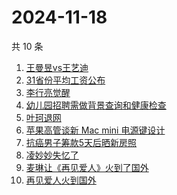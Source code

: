 # 2024-11-18

共 10 条

<!-- BEGIN -->
<!-- 最后更新时间 Mon Nov 18 2024 04:14:53 GMT+0800 (China Standard Time) -->

1. [王曼昱vs王艺迪](https://www.zhihu.com/search?q=%E7%8E%8B%E6%9B%BC%E6%98%B1vs%E7%8E%8B%E8%89%BA%E8%BF%AA)
1. [31省份平均工资公布](https://www.zhihu.com/search?q=31%E7%9C%81%E4%BB%BD%E5%B9%B3%E5%9D%87%E5%B7%A5%E8%B5%84%E5%85%AC%E5%B8%83)
1. [李行亮觉醒](https://www.zhihu.com/search?q=%E6%9D%8E%E8%A1%8C%E4%BA%AE%E8%A7%89%E9%86%92)
1. [幼儿园招聘需做背景查询和健康检查](https://www.zhihu.com/search?q=%E5%B9%BC%E5%84%BF%E5%9B%AD%E6%8B%9B%E8%81%98%E9%9C%80%E5%81%9A%E8%83%8C%E6%99%AF%E6%9F%A5%E8%AF%A2%E5%92%8C%E5%81%A5%E5%BA%B7%E6%A3%80%E6%9F%A5)
1. [叶珂退网](https://www.zhihu.com/search?q=%E5%8F%B6%E7%8F%82%E9%80%80%E7%BD%91)
1. [苹果高管谈新 Mac mini 电源键设计](https://www.zhihu.com/search?q=%E8%8B%B9%E6%9E%9C%E9%AB%98%E7%AE%A1%E8%B0%88%E6%96%B0%20Mac%20mini%20%E7%94%B5%E6%BA%90%E9%94%AE%E8%AE%BE%E8%AE%A1)
1. [抗癌男子筹款5天后晒新房照](https://www.zhihu.com/search?q=%E6%8A%97%E7%99%8C%E7%94%B7%E5%AD%90%E7%AD%B9%E6%AC%BE5%E5%A4%A9%E5%90%8E%E6%99%92%E6%96%B0%E6%88%BF%E7%85%A7)
1. [凌妙妙失忆了](https://www.zhihu.com/search?q=%E5%87%8C%E5%A6%99%E5%A6%99%E5%A4%B1%E5%BF%86%E4%BA%86)
1. [麦琳让《再见爱人》火到了国外](https://www.zhihu.com/search?q=%E9%BA%A6%E7%90%B3%E8%AE%A9%E3%80%8A%E5%86%8D%E8%A7%81%E7%88%B1%E4%BA%BA%E3%80%8B%E7%81%AB%E5%88%B0%E4%BA%86%E5%9B%BD%E5%A4%96)
1. [再见爱人火到国外](https://www.zhihu.com/search?q=%E5%86%8D%E8%A7%81%E7%88%B1%E4%BA%BA%E7%81%AB%E5%88%B0%E5%9B%BD%E5%A4%96)

<!-- END -->
